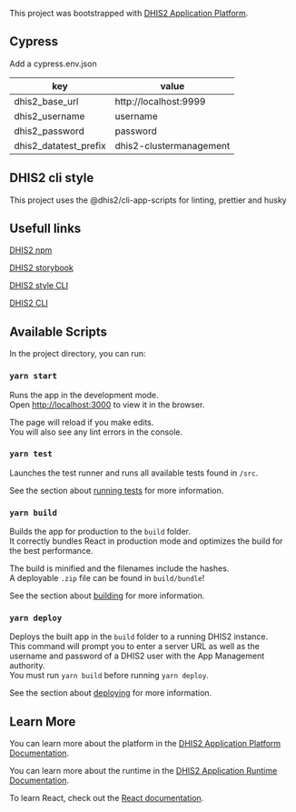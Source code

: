 This project was bootstrapped with [DHIS2 Application Platform](https://github.com/dhis2/app-platform).

## Cypress

Add a cypress.env.json

| key                   | value                   |
| --------------------- | ----------------------- |
| dhis2_base_url        | http://localhost:9999   |
| dhis2_username        | username                |
| dhis2_password        | password                |
| dhis2_datatest_prefix | dhis2-clustermanagement |

## DHIS2 cli style

This project uses the @dhis2/cli-app-scripts for linting, prettier and husky

## Usefull links

[DHIS2 npm](https://www.npmjs.com/search?q=%40dhis2)

[DHIS2 storybook](https://ui.dhis2.nu/demo/?path=/story/menu--default)

[DHIS2 style CLI](https://cli-style.dhis2.nu/#/)

[DHIS2 CLI](https://cli.dhis2.nu/#/)

## Available Scripts

In the project directory, you can run:

### `yarn start`

Runs the app in the development mode.<br />
Open [http://localhost:3000](http://localhost:3000) to view it in the browser.

The page will reload if you make edits.<br />
You will also see any lint errors in the console.

### `yarn test`

Launches the test runner and runs all available tests found in `/src`.<br />

See the section about [running tests](https://platform.dhis2.nu/#/scripts/test) for more information.

### `yarn build`

Builds the app for production to the `build` folder.<br />
It correctly bundles React in production mode and optimizes the build for the best performance.

The build is minified and the filenames include the hashes.<br />
A deployable `.zip` file can be found in `build/bundle`!

See the section about [building](https://platform.dhis2.nu/#/scripts/build) for more information.

### `yarn deploy`

Deploys the built app in the `build` folder to a running DHIS2 instance.<br />
This command will prompt you to enter a server URL as well as the username and password of a DHIS2 user with the App Management authority.<br/>
You must run `yarn build` before running `yarn deploy`.<br />

See the section about [deploying](https://platform.dhis2.nu/#/scripts/deploy) for more information.

## Learn More

You can learn more about the platform in the [DHIS2 Application Platform Documentation](https://platform.dhis2.nu/).

You can learn more about the runtime in the [DHIS2 Application Runtime Documentation](https://runtime.dhis2.nu/).

To learn React, check out the [React documentation](https://reactjs.org/).
